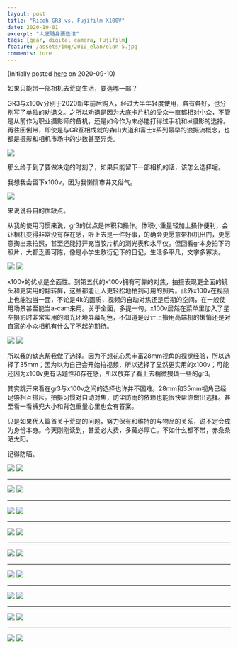 ```yaml
---
layout: post
title: "Ricoh GR3 vs. Fujifilm X100V"
date: 2020-10-01
excerpt: "大底随身要选谁"
tags: [gear, digital camera, Fujifilm]
feature: /assets/img/2010_elan/elan-5.jpg
comments: ture
---
```

(Initially posted [here](https://post.smzdm.com/p/aoozelg6/) on 2020-09-10)

如果只能带一部相机去荒岛生活，要选哪一部？

GR3与x100v分别于2020新年前后购入，经过大半年轻度使用，各有各好，也分别写了[单独的](https://taikwai.github.io/x100v/)[劝退文](https://taikwai.github.io/gr3/)。之所以劝退是因为大底卡片机的受众一直都相对小众，不管是从前作为职业摄影师的备机，还是如今作为未必能打得过手机和ai摄影的选择。再往回倒带，即使是与GR互相成就的森山大道和富士x系列最早的浪摄流概念，也都是摄影和相机市场中的少数甚至异类。

![](https://i.loli.net/2020/09/10/6JjT5HkAbqElIoO.jpg)

那么终于到了要做决定的时刻了，如果只能留下一部相机的话，该怎么选择呢。

我想我会留下x100v，因为我懒惰市井又俗气。

![](https://i.loli.net/2020/09/10/he4MlnKJBtDNR7p.jpg)

来说说各自的优缺点。

从我的使用习惯来说，gr3的优点是体积和操作。体积小重量轻加上操作便利，会让相机变得非常没有存在感，听上去是一件好事，的确会更愿意带相机出门，更愿意掏出来拍照，甚至还能打开充当胶片机的测光表和水平仪。但回看gr本身拍下的照片，大都乏善可陈，像是小学生敷衍记下的日记，生活多平凡，文字多寡淡。

![](https://i.loli.net/2020/09/10/sHLv4QypwoWYBFn.jpg)
![](https://i.loli.net/2020/09/10/K3TQRIsfenrmCvU.jpg)

x100v的优点是全面性。到第五代的x100v拥有可靠的对焦，拍摄表现更全面的镜头和更实用的翻转屏，这些都能让人更轻松地拍到可用的照片。此外x100v在视频上也能独当一面，不论是4k的画质，视频的自动对焦还是后期的空间，在一般使用场景甚至能当a-cam来用。关于全面，多提一句，x100v居然在菜单里加入了星空摄影时非常实用的暗光环境屏幕配色，不知道是设计上搬用高端机的懒惰还是对自家的小众相机有什么了不起的期待。

![](https://i.loli.net/2020/09/10/fbxCizjDpYKJskO.jpg)
![](https://i.loli.net/2020/09/10/PGRo5crmM8KiV9A.jpg)

所以我的缺点帮我做了选择。因为不想花心思丰富28mm视角的视觉经验，所以选择了35mm；因为以为自己会开始拍视频，所以选择了显然更实用的x100v；可能还因为x100v更有话题性和存在感，所以放弃了看上去稍微猥琐一些的gr3。

其实跳开来看在gr3与x100v之间的选择也许并不困难。28mm和35mm视角已经足够相互排斥。拍摄习惯对自动对焦，防尘防雨的依赖也能很快帮你做出选择。甚至看一看裤兜大小和背包重量心里也会有答案。

只是如果代入篇首关于荒岛的问题，努力保有和维持的与物品的关系，说不定会成为身份本身。今天刚刚读到，甚爱必大费，多藏必厚亡。不如什么都不带，赤条条晒太阳。

记得防晒。

![](https://i.loli.net/2020/09/10/2OMPlpdciqbZRk8.jpg)
![](https://i.loli.net/2020/09/10/Avn1JZ6K3TUpYXq.jpg)

---

![](https://i.loli.net/2020/09/10/NkUMXsItT4FeD6Q.jpg)
![](https://i.loli.net/2020/09/10/4BhEvXr5psjH28A.jpg)

---

![](https://i.loli.net/2020/09/10/Ig5waomN7UsHz9F.jpg)
![](https://i.loli.net/2020/09/10/jbM1y629RJrpEaP.jpg)

---

![](https://i.loli.net/2020/09/10/mG4VrBjn9Y5MlW1.jpg)
![](https://i.loli.net/2020/09/10/KoyUjvut7PZdXDc.jpg)

---

![](https://i.loli.net/2020/09/10/3RzsMrLGfWVdBSA.jpg)
![](https://i.loli.net/2020/09/10/sq19BKVANTXHdpC.jpg)

---

![](https://i.loli.net/2020/09/10/TeGVkSlEfnRvLz3.jpg)
![](https://i.loli.net/2020/09/10/pqMZcXYiSfGJk4v.jpg)

---

![](https://i.loli.net/2020/09/10/fTltDAjZJ4Ch6nu.jpg)
![](https://i.loli.net/2020/09/10/kRq1oSzYQHKbg3r.jpg)

---

![](https://i.loli.net/2020/09/10/45bWRBGXqNi6EPj.jpg)
![](https://i.loli.net/2020/09/10/cSX5Cva7jGZ3VRx.jpg)

---

![](https://i.loli.net/2020/09/10/1gv3cDWb9mLFVON.jpg)
![](https://i.loli.net/2020/09/10/McjYyTagWVQvNBm.jpg)
